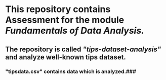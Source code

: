 # This repository contains Assessment for the module _Fundamentals of Data Analysis._


## The repository is called ***"tips-dataset-analysis"*** and analyze well-known tips dataset.  

### "tipsdata.csv" contains data which is analyzed.###
